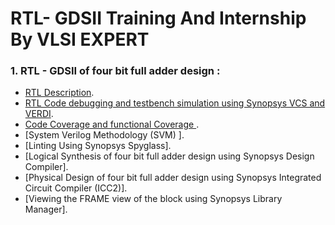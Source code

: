 # RTL- GDSII Training And Internship By VLSI EXPERT
### 1. RTL - GDSII of four bit full adder design :
   - [RTL Description](https://github.com/Srujan-10/RTL-GDSII-INTERNSHIP-VLSI_EXPERT/blob/main/RTL-GDSII_Full_adder/RTL_DESCRIPTION.md).
   - [RTL Code debugging and testbench simulation using Synopsys VCS  and VERDI](https://github.com/Srujan-10/RTL-GDSII-INTERNSHIP-VLSI_EXPERT/blob/main/RTL-GDSII_Full_adder/RTL_Testbench_simulation.md).
   - [Code Coverage and functional Coverage ](https://github.com/Srujan-10/RTL-GDSII-INTERNSHIP-VLSI_EXPERT/blob/main/RTL-GDSII_Full_adder/Coverage.md).
   - [System Verilog Methodology (SVM) ].
   - [Linting Using Synopsys Spyglass].
   - [Logical Synthesis of four bit full adder design using Synopsys Design Compiler].
   - [Physical Design of four bit full adder design using Synopsys Integrated Circuit Compiler (ICC2)].
   - [Viewing the FRAME view of the block using Synopsys Library Manager].
